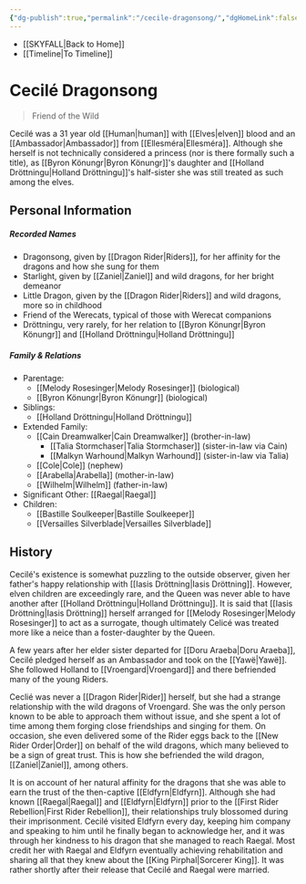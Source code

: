 ```yaml
---
{"dg-publish":true,"permalink":"/cecile-dragonsong/","dgHomeLink":false,"dgPassFrontmatter":false}
---
```


- [[SKYFALL|Back to Home]]
- [[Timeline|To Timeline]]

# Cecilé Dragonsong
>Friend of the Wild

Cecilé was a 31 year old [[Human|human]] with [[Elves|elven]] blood and an [[Ambassador|Ambassador]] from [[Ellesméra|Ellesméra]]. Although she herself is not technically considered a princess (nor is there formally such a title), as [[Byron Könungr|Byron Könungr]]'s daughter and [[Holland Dröttningu|Holland Dröttningu]]'s half-sister she was still treated as such among the elves.  

## Personal Information

##### Recorded Names
- Dragonsong, given by [[Dragon Rider|Riders]], for her affinity for the dragons and how she sung for them
- Starlight, given by [[Zaniel|Zaniel]] and wild dragons, for her bright demeanor 
- Little Dragon, given by the [[Dragon Rider|Riders]] and wild dragons, more so in childhood
- Friend of the Werecats, typical of those with Werecat companions
- Dröttningu, very rarely, for her relation to [[Byron Könungr|Byron Könungr]] and [[Holland Dröttningu|Holland Dröttningu]]

##### Family & Relations
- Parentage: 
	- [[Melody Rosesinger|Melody Rosesinger]] (biological)
	- [[Byron Könungr|Byron Könungr]] (biological)
- Siblings:
	- [[Holland Dröttningu|Holland Dröttningu]]
- Extended Family: 
	- [[Cain Dreamwalker|Cain Dreamwalker]] (brother-in-law)
		- [[Talia Stormchaser|Talia Stormchaser]] (sister-in-law via Cain)
		- [[Malkyn Warhound|Malkyn Warhound]] (sister-in-law via Talia)
	- [[Cole|Cole]] (nephew)
	- [[Arabella|Arabella]] (mother-in-law)
	- [[Wilhelm|Wilhelm]] (father-in-law)
- Significant Other: [[Raegal|Raegal]]
- Children: 
	- [[Bastille Soulkeeper|Bastille Soulkeeper]]
	- [[Versailles Silverblade|Versailles Silverblade]]

## History
Cecilé's existence is somewhat puzzling to the outside observer, given her father's happy relationship with [[Iasis Dröttning|Iasis Dröttning]]. However, elven children are exceedingly rare, and the Queen was never able to have another after [[Holland Dröttningu|Holland Dröttningu]]. It is said that [[Iasis Dröttning|Iasis Dröttning]] herself arranged for [[Melody Rosesinger|Melody Rosesinger]] to act as a surrogate, though ultimately Celicé was treated more like a neice than a foster-daughter by the Queen. 

A few years after her elder sister departed for [[Doru Araeba|Doru Araeba]], Cecilé pledged herself as an Ambassador and took on the [[Yawë|Yawë]]. She followed Holland to [[Vroengard|Vroengard]] and there befriended many of the young Riders. 

Ceclié was never a [[Dragon Rider|Rider]] herself, but she had a strange relationship with the wild dragons of Vroengard. She was the only person known to be able to approach them without issue, and she spent a lot of time among them forging close friendships and singing for them. On occasion, she even delivered some of the Rider eggs back to the [[New Rider Order|Order]] on behalf of the wild dragons, which many believed to be a sign of great trust. This is how she befriended the wild dragon, [[Zaniel|Zaniel]], among others.

It is on account of her natural affinity for the dragons that she was able to earn the trust of the then-captive [[Eldfyrn|Eldfyrn]]. Although she had known [[Raegal|Raegal]] and [[Eldfyrn|Eldfyrn]] prior to the [[First Rider Rebellion|First Rider Rebellion]], their relationships truly blossomed during their imprisonment. Cecilé visited Eldfyrn every day, keeping him company and speaking to him until he finally began to acknowledge her, and it was through her kindness to his dragon that she managed to reach Raegal. Most credit her with Raegal and Eldfyrn eventually achieving rehabilitation and sharing all that they knew about the [[King Pirphal|Sorcerer King]]. It was rather shortly after their release that Cecilé and Raegal were married.